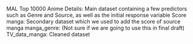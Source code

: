 MAL Top 10000 Anime Details: Main dataset containing a few predictors such as Genre and Source, as well as the initial response variable Score
manga: Secondary dataset which we used to add the score of source manga
manga_genre: (Not sure if we are going to use this in final draft)
TV_data_manga: Cleaned dataset
